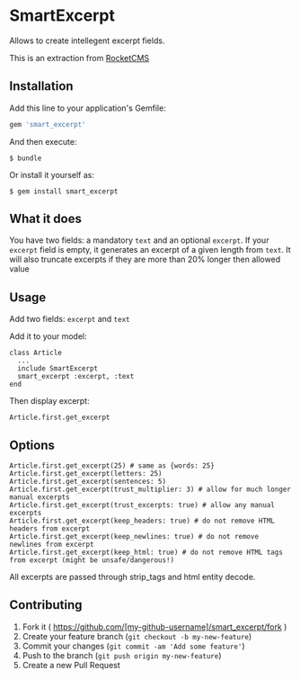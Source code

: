 # SmartExcerpt

Allows to create intellegent excerpt fields.

This is an extraction from [RocketCMS](https://github.com/rs-pro/rocket_cms)


## Installation

Add this line to your application's Gemfile:

```ruby
gem 'smart_excerpt'
```

And then execute:

    $ bundle

Or install it yourself as:

    $ gem install smart_excerpt

## What it does

You have two fields: a mandatory ```text``` and an optional ```excerpt```.
If your ```excerpt``` field is empty, it generates an excerpt of a given length from ```text```.
It will also truncate excerpts if they are more than 20% longer then allowed value

## Usage

Add two fields: ```excerpt``` and ```text```

Add it to your model:

    class Article
      ...
      include SmartExcerpt
      smart_excerpt :excerpt, :text
    end

Then display excerpt:

    Article.first.get_excerpt

## Options

    Article.first.get_excerpt(25) # same as {words: 25}
    Article.first.get_excerpt(letters: 25)
    Article.first.get_excerpt(sentences: 5)
    Article.first.get_excerpt(trust_multiplier: 3) # allow for much longer manual excerpts
    Article.first.get_excerpt(trust_excerpts: true) # allow any manual excerpts
    Article.first.get_excerpt(keep_headers: true) # do not remove HTML headers from excerpt
    Article.first.get_excerpt(keep_newlines: true) # do not remove newlines from excerpt
    Article.first.get_excerpt(keep_html: true) # do not remove HTML tags from excerpt (might be unsafe/dangerous!)

All excerpts are passed through strip_tags and html entity decode.

## Contributing

1. Fork it ( https://github.com/[my-github-username]/smart_excerpt/fork )
2. Create your feature branch (`git checkout -b my-new-feature`)
3. Commit your changes (`git commit -am 'Add some feature'`)
4. Push to the branch (`git push origin my-new-feature`)
5. Create a new Pull Request
